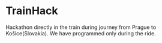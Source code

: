 # TrainHack

<!--date:2017-11-24--2017-11-25-->

Hackathon directly in the train during journey from Prague to Košice(Slovakia). We have programmed only during the ride.